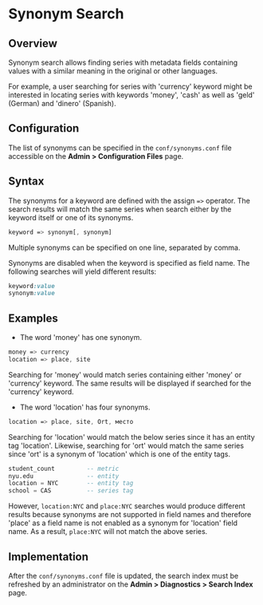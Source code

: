 # Synonym Search

## Overview

Synonym search allows finding series with metadata fields containing values with a similar meaning in the original or other languages.

For example, a user searching for series with 'currency' keyword might be interested in locating series with keywords 'money', 'cash' as well as 'geld' (German) and 'dinero' (Spanish).

## Configuration

The list of synonyms can be specified in the `conf/synonyms.conf` file accessible on the **Admin > Configuration Files** page.

## Syntax

The synonyms for a keyword are defined with the assign `=>` operator. The search results will match the same series when search either by the keyword itself or one of its synonyms.

```css
keyword => synonym[, synonym]
```

Multiple synonyms can be specified on one line, separated by comma.

Synonyms are disabled when the keyword is specified as field name. The following searches will yield different results:

```css
keyword:value
synonym:value
```

## Examples

* The word 'money' has one synonym.

```css
money => currency
location => place, site
```

Searching for 'money' would match series containing either 'money' or 'currency' keyword.
The same results will be displayed if searched for the 'currency' keyword.

* The word 'location' has four synonyms.

```css
location => place, site, Ort, место
```

Searching for 'location' would match the below series since it has an entity tag 'location'.
Likewise, searching for 'ort' would match the same series since 'ort' is a synonym of 'location' which is one of the entity tags.

```sql
student_count         -- metric
nyu.edu               -- entity
location = NYC        -- entity tag
school = CAS          -- series tag
```

However, `location:NYC` and `place:NYC` searches would produce different results because synonyms are not supported in field names and therefore 'place' as a field name is not enabled as a synonym for 'location' field name. As a result, `place:NYC` will not match the above series.

## Implementation

After the `conf/synonyms.conf` file is updated, the search index must be refreshed by an administrator on the **Admin > Diagnostics > Search Index** page.
